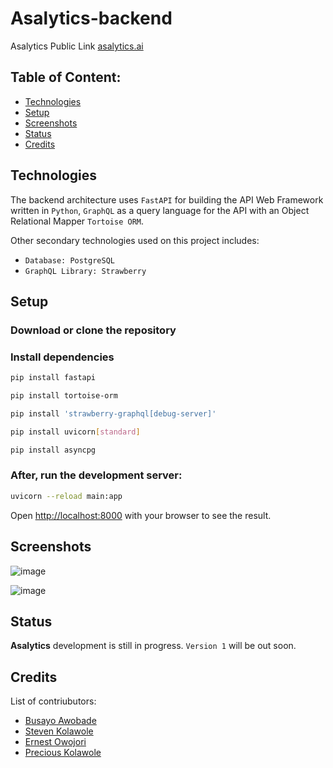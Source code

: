 # Asalytics-backend

Asalytics Public Link [asalytics.ai](https://asalytics.ai)

## Table of Content:
-   [Technologies](#technologies)
-   [Setup](#setup)
-   [Screenshots](#screenshots)
-   [Status](#status)
-   [Credits](#credits)

## Technologies

The backend architecture uses `FastAPI` for building the API Web Framework written in `Python`, `GraphQL` as a query language for the API
with an Object Relational Mapper `Tortoise ORM`.

Other secondary technologies used on this project includes:

-   `Database: PostgreSQL`
-   `GraphQL Library: Strawberry`

## Setup

### Download or clone the repository

### Install dependencies
```bash
pip install fastapi
```
```bash
pip install tortoise-orm
```
```bash
pip install 'strawberry-graphql[debug-server]'
```
```bash
pip install uvicorn[standard]
```
```bash
pip install asyncpg
```

### After, run the development server:

```bash
uvicorn --reload main:app
```

Open [http://localhost:8000](http://localhost:8000) with your browser to see the result.

## Screenshots
![image](https://user-images.githubusercontent.com/45284829/177061780-4921c3e1-6ee5-4908-b14b-439f6fd52653.png)

![image](https://user-images.githubusercontent.com/45284829/177061821-32efe656-2271-4b3a-a046-da4df6362b76.png)


## Status

**Asalytics** development is still in progress. `Version 1` will be out soon.

## Credits

List of contriubutors:

-   [Busayo Awobade](https://www.linkedin.com/in/busayo-awobade-107a94175/)
-   [Steven Kolawole](https://www.linkedin.com/in/steven-kolawole-80/)
-   [Ernest Owojori](https://www.linkedin.com/in/owojori-ernest-tolulope-734bb1170/)
-   [Precious Kolawole](https://www.precillieo.com/)
